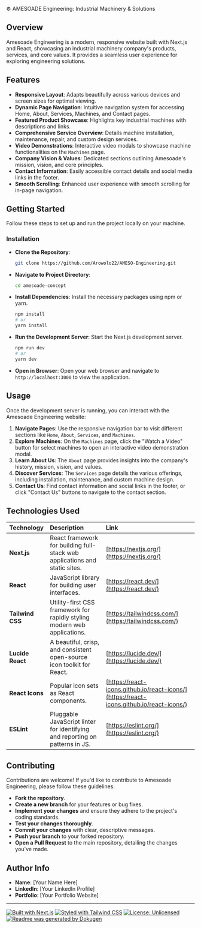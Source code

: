 ⚙️ AMESOADE Engineering: Industrial Machinery & Solutions

## Overview
Amesoade Engineering is a modern, responsive website built with Next.js and React, showcasing an industrial machinery company's products, services, and core values. It provides a seamless user experience for exploring engineering solutions.

## Features
- **Responsive Layout**: Adapts beautifully across various devices and screen sizes for optimal viewing.
- **Dynamic Page Navigation**: Intuitive navigation system for accessing Home, About, Services, Machines, and Contact pages.
- **Featured Product Showcase**: Highlights key industrial machines with descriptions and links.
- **Comprehensive Service Overview**: Details machine installation, maintenance, repair, and custom design services.
- **Video Demonstrations**: Interactive video modals to showcase machine functionalities on the `Machines` page.
- **Company Vision & Values**: Dedicated sections outlining Amesoade's mission, vision, and core principles.
- **Contact Information**: Easily accessible contact details and social media links in the footer.
- **Smooth Scrolling**: Enhanced user experience with smooth scrolling for in-page navigation.

## Getting Started

Follow these steps to set up and run the project locally on your machine.

### Installation

*   **Clone the Repository**:
    ```bash
    git clone https://github.com/Arowolo22/AMESO-Engineering.git
    ```
*   **Navigate to Project Directory**:
    ```bash
    cd amesoade-concept
    ```
*   **Install Dependencies**:
    Install the necessary packages using npm or yarn.
    ```bash
    npm install
    # or
    yarn install
    ```
*   **Run the Development Server**:
    Start the Next.js development server.
    ```bash
    npm run dev
    # or
    yarn dev
    ```
*   **Open in Browser**:
    Open your web browser and navigate to `http://localhost:3000` to view the application.

## Usage

Once the development server is running, you can interact with the Amesoade Engineering website:

1.  **Navigate Pages**: Use the responsive navigation bar to visit different sections like `Home`, `About`, `Services`, and `Machines`.
2.  **Explore Machines**: On the `Machines` page, click the "Watch a Video" button for select machines to open an interactive video demonstration modal.
3.  **Learn About Us**: The `About` page provides insights into the company's history, mission, vision, and values.
4.  **Discover Services**: The `Services` page details the various offerings, including installation, maintenance, and custom machine design.
5.  **Contact Us**: Find contact information and social links in the footer, or click "Contact Us" buttons to navigate to the contact section.

## Technologies Used

| Technology         | Description                                                                     | Link                                         |
| :----------------- | :------------------------------------------------------------------------------ | :------------------------------------------- |
| **Next.js**        | React framework for building full-stack web applications and static sites.      | [https://nextjs.org/](https://nextjs.org/)   |
| **React**          | JavaScript library for building user interfaces.                                | [https://react.dev/](https://react.dev/)     |
| **Tailwind CSS**   | Utility-first CSS framework for rapidly styling modern web applications.        | [https://tailwindcss.com/](https://tailwindcss.com/) |
| **Lucide React**   | A beautiful, crisp, and consistent open-source icon toolkit for React.          | [https://lucide.dev/](https://lucide.dev/)   |
| **React Icons**    | Popular icon sets as React components.                                          | [https://react-icons.github.io/react-icons/](https://react-icons.github.io/react-icons/) |
| **ESLint**         | Pluggable JavaScript linter for identifying and reporting on patterns in JS.    | [https://eslint.org/](https://eslint.org/)   |

## Contributing

Contributions are welcome! If you'd like to contribute to Amesoade Engineering, please follow these guidelines:

*   **Fork the repository**.
*   **Create a new branch** for your features or bug fixes.
*   **Implement your changes** and ensure they adhere to the project's coding standards.
*   **Test your changes thoroughly**.
*   **Commit your changes** with clear, descriptive messages.
*   **Push your branch** to your forked repository.
*   **Open a Pull Request** to the main repository, detailing the changes you've made.

## Author Info

*   **Name**: [Your Name Here]
*   **LinkedIn**: [Your LinkedIn Profile]
*   **Portfolio**: [Your Portfolio Website]

---

[![Built with Next.js](https://img.shields.io/badge/Built%20with-Next.js-000?logo=next.js&logoColor=white)](https://nextjs.org/)
[![Styled with Tailwind CSS](https://img.shields.io/badge/Styled%20with-Tailwind%20CSS-06B6D4?logo=tailwindcss&logoColor=white)](https://tailwindcss.com/)
[![License: Unlicensed](https://img.shields.io/badge/License-Unlicensed-lightgrey.svg)](https://unlicense.org/)
[![Readme was generated by Dokugen](https://img.shields.io/badge/Readme%20was%20generated%20by-Dokugen-brightgreen)](https://www.npmjs.com/package/dokugen)